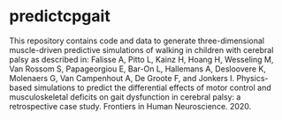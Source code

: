 # predictcpgait

This repository contains code and data to generate three-dimensional muscle-driven predictive simulations of walking in children with cerebral palsy as described in: Falisse A, Pitto L, Kainz H, Hoang H, Wesseling M, Van Rossom S, Papageorgiou E, Bar-On L, Hallemans A, Desloovere K, Molenaers G, Van Campenhout A, De Groote F, and Jonkers I. Physics-based simulations to predict the differential effects of motor control and musculoskeletal deficits on gait dysfunction in cerebral palsy: a retrospective case study. Frontiers in Human Neuroscience. 2020.
